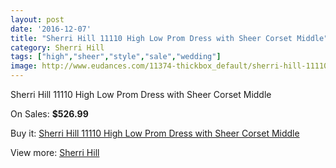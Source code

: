 ```yaml
---
layout: post
date: '2016-12-07'
title: "Sherri Hill 11110 High Low Prom Dress with Sheer Corset Middle"
category: Sherri Hill
tags: ["high","sheer","style","sale","wedding"]
image: http://www.eudances.com/11374-thickbox_default/sherri-hill-11110-high-low-prom-dress-with-sheer-corset-middle.jpg
---
```

Sherri Hill 11110 High Low Prom Dress with Sheer Corset Middle

On Sales: **$526.99**
<a href="https://www.eudances.com/en/sherri-hill/3617-sherri-hill-11110-high-low-prom-dress-with-sheer-corset-middle.html"><amp-img layout="responsive" width="600" height="600" src="//www.eudances.com/11374-thickbox_default/sherri-hill-11110-high-low-prom-dress-with-sheer-corset-middle.jpg" alt="Sherri Hill 11110 High Low Prom Dress with Sheer Corset Middle 0" /></a>

Buy it: [Sherri Hill 11110 High Low Prom Dress with Sheer Corset Middle](https://www.eudances.com/en/sherri-hill/3617-sherri-hill-11110-high-low-prom-dress-with-sheer-corset-middle.html "Sherri Hill 11110 High Low Prom Dress with Sheer Corset Middle")

View more: [Sherri Hill](https://www.eudances.com/en/80-Sherri-Hill "Sherri Hill")